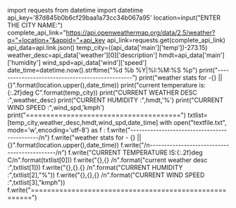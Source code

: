 import requests
from datetime import datetime
api_key='87d845b0b6cf29baa1a73cc34b067a95'
location=input("ENTER THE CITY NAME:")
complete_api_link="https://api.openweathermap.org/data/2.5/weather?q="+location+"&appid="+api_key
api_link=requests.get(complete_api_link)
api_data=api.link.json()
temp_city=((api_data['main']['temp'])-273.15)
weather_desc=api_data['weather'][0]['description']
hmdt=api_data['main']['humidity']
wind_spd=api_data['wind']['speed']
date_time=datetime.now().strftime("%d %b %Y|%I:%M:%S %p")
print("------------------------------------------------")
print("weather stats for -{} ||{}".format(location.upper(),date_time))
print("current temperature is:{:.2f}deg C".format(temp_city))
print("CURRENT WEATHER DESC :",weather_desc)
print("CURRENT HUMIDITY :",hmdt,'%')
print("CURRENT WIND SPEED :",wind_spd,'kmph')
print("======================================")
txtlist=[temp_city,weather_desc,hmdt,wind_spd,date_time]
with open("textfile.txt", mode='w',encoding='utf-8') as f :
    f.write("---------------------------------------------/n")
    f.write("weather stats for - {} || {}".format(location.upper(),date_time))
    f.write("/n---------------------------------------------/n")
    f.write("CURRENT TEMPERATURE IS:{:.2f}deg C/n".format(txtlist[0]))
    f.write("{},{} /n".format("current weather desc :",txtlist[1]))
    f.write("{},{}.{} /n".format("CURRENT HUMIDITY :",txtlist[2],"%"))
    f.write("{},{},{} /n".format("CURRENT WIND SPEED :",txtlist[3],"kmph"))
    f.write("======================================================")
